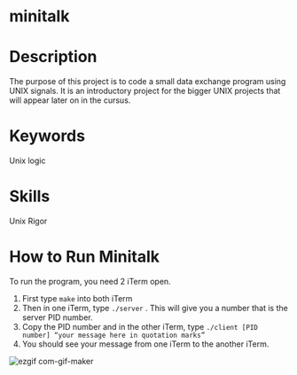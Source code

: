 # minitalk

# Description
The purpose of this project is to code a small data exchange program using UNIX signals. It is an introductory project for the bigger UNIX projects that will appear later on in the cursus.

# Keywords
Unix logic

# Skills
Unix
Rigor


# How to Run Minitalk
To run the program, you need 2 iTerm open.

1. First type `make` into both iTerm
2. Then in one iTerm, type `./server` . This will give you a number that is the server PID number.
3. Copy the PID number and in the other iTerm, type `./client [PID number] “your message here in quotation marks”`
4. You should see your message from one iTerm to the another iTerm.

![ezgif com-gif-maker](https://user-images.githubusercontent.com/87255552/173818017-6ec1b118-fb16-4cef-9062-1bb8c47130d9.gif)
